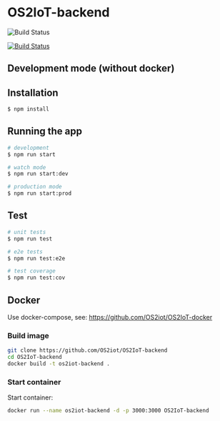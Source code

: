 # OS2IoT-backend

![Build Status](https://dev.azure.com/tbk0196/OS2IoT-backend/_apis/build/status/OS2iot.OS2IoT-backend?branchName=master&jobName=Build)

[![Build Status](https://dev.azure.com/tbk0196/OS2IoT-backend/_apis/build/status/OS2iot.OS2IoT-backend?branchName=master)](https://dev.azure.com/tbk0196/OS2IoT-backend/_build/latest?definitionId=2&branchName=master)

## Development mode (without docker)

## Installation

```bash
$ npm install
```

## Running the app

```bash
# development
$ npm run start

# watch mode
$ npm run start:dev

# production mode
$ npm run start:prod
```

## Test

```bash
# unit tests
$ npm run test

# e2e tests
$ npm run test:e2e

# test coverage
$ npm run test:cov
```
## Docker

Use docker-compose, see: https://github.com/OS2iot/OS2IoT-docker

### Build image
```bash
git clone https://github.com/OS2iot/OS2IoT-backend
cd OS2IoT-backend
docker build -t os2iot-backend .
```
### Start container
Start container:
```bash
docker run --name os2iot-backend -d -p 3000:3000 OS2IoT-backend
```
